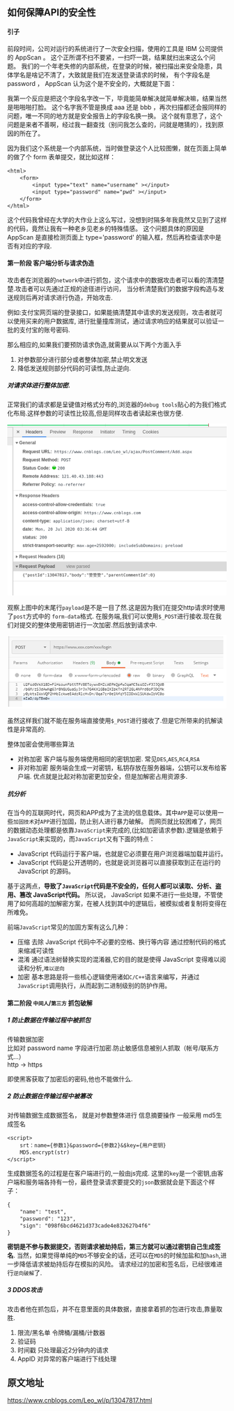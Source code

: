 ## 如何保障API的安全性

#### 引子

前段时间，公司对运行的系统进行了一次安全扫描，使用的工具是 IBM 公司提供的 AppScan 。
这个正所谓不扫不要紧，一扫吓一跳，结果就扫出来这么个问题。
我们的一个年老失修的内部系统，在登录的时候，被扫描出来安全隐患，具体学名是啥记不清了，大致就是我们在发送登录请求的时候，
有个字段名是 password ， AppScan 认为这个是不安全的，大概就是下面：

我第一个反应是把这个字段名字改一下，毕竟能简单解决就简单解决嘛，结果当然是啪啪啪打脸。
这个名字我不管是换成 aaa 还是 bbb ，再次扫描都还会报同样的问题，唯一不同的地方就是安全报告上的字段名换一换。
这个就有意思了，这个问题是来者不善啊，经过我一翻查找（别问我怎么查的，问就是瞎猜的），找到原因的所在了。

因为我们这个系统是一个内部系统，当时做登录这个人比较图懒，就在页面上简单的做了个 form 表单提交，就比如这样：
    
    <html>
        <form>
            <input type="text" name="username" ></input>   
            <input type="password" name="pwd" ></input>   
        </form>   
    </html>

这个代码我曾经在大学的大作业上这么写过，没想到时隔多年我竟然又见到了这样的代码，竟然让我有一种老乡见老乡的特殊情感。
这个问题具体的原因是 AppScan 是直接检测页面上 type='password' 的输入框，然后再检查请求中是否有对应的字段.



#### 第一阶段 客户端分析与请求伪造

攻击者在浏览器的`network`中进行抓包，这个请求中的数据攻击者可以看的清清楚楚.攻击者可以先通过正规的途径进行访问，
当分析清楚我们的数据字段构造与发送规则后再对请求进行伪造，开始攻击.

例如:支付宝网页端的登录接口，如果能搞清楚其中请求的发送规则，攻击者就可以使用买来的用户数据库,
进行批量撞库测试，通过请求响应的结果就可以验证一批的支付宝的账号密码.

那么相应的,如果我们要预防请求伪造,就需要从以下两个方面入手

 1. 对参数部分进行部分或者整体加密,禁止明文发送
 1. 降低发送规则部分代码的可读性,防止逆向.

##### 对请求体进行整体加密.

正常我们的请求都是呈键值对格式分布的,浏览器的`debug tools`贴心的为我们格式化布局.这样参数的可读性比较高,但是同样攻击者读起来也很方便.

![](.static_images/d131c0b7.png)

观察上图中的末尾行`payload`是不是一目了然.这是因为我们在提交http请求时使用了`post`方式中的 `form-data`格式.
在服务端,我们可以使用`$_POST`进行接收.现在我们对提交的整体使用密钥进行一次加密.然后放到请求中.

![](.static_images/1fdd17df.png)

虽然这样我们就不能在服务端直接使用`$_POST`进行接收了.但是它所带来的抗解读性是非常高的.

整体加密会使用哪些算法 

 - 对称加密    客户端与服务端使用相同的密钥加密. 常见`DES`,`AES`,`RC4`,`RSA` 
 - 非对称加密  服务端会生成一对密钥，私钥存放在服务器端，公钥可以发布给客户端. 优点就是比起对称加密更加安全，但是加解密占用资源多.

##### 抗分析

在当今的互联网时代，网页和APP成为了主流的信息载体。其中`APP`是可以使用一些`加固技术`对`APP`进行加固，防止别人进行暴力破解。
而网页就比较困难了，网页的数据动态处理都是依靠`JavaScript`来完成的,(比如加密请求参数).逻辑是依赖于`JavaScript`来实现的，而`JavaScript`又有下面的特点：

 - JavaScript 代码运行于客户端，也就是它必须要在用户浏览器端加载并运行。
 - JavaScript 代码是公开透明的，也就是说浏览器可以直接获取到正在运行的 JavaScript 的源码。

基于这两点，**导致了`JavaScript`代码是不安全的，任何人都可以读取、分析、盗用、篡改 JavaScript代码。**
所以说， JavaScript 如果不进行一些处理，不管使用了如何高超的加解密方案，在被人找到其中的逻辑后，被模拟或者复制将变得在所难免。

前端`JavaScript`常见的加固方案有这么几种：

 - 压缩  去除 JavaScript 代码中不必要的空格、换行等内容 通过控制代码的格式来缩减可读性
 - 混淆  通过语法树替换实现的混淆器,它的目的就是使得 JavaScript 变得难以阅读和分析,`难以逆向`
 - 加密  基本思路是将一些核心逻辑使用诸如`C/C++`语言来编写，并通过`JavaScript`调用执行，从而起到二进制级别的防护作用。

#### 第二阶段 `中间人`/`第三方` 抓包破解

##### 1 防止数据在传输过程中被抓包

传输数据加密  
比如对 password  name 字段进行加密.防止敏感信息被别人抓取（帐号/联系方式...）  
http -> https

即使黑客获取了加密后的密码,他也不能做什么.

##### 2 防止数据在传输过程中被篡改

对传输数据生成数据签名， 就是对参数整体进行 信息摘要操作 一般采用 md5生成签名 
    
    <script>
        srt：name={参数1}&password={参数2}&$key={用户密钥}
        MD5.encrypt(str)
    </script>
        
生成数据签名的过程是在客户端进行的,一般由js完成. 这里的`key`是一个密钥,由客户端和服务端各持有一份，最终登录请求要提交的`json`数据就会是下面这个样子：

    {
        "name": "test",
        "password": "123",
        "sign": "098f6bcd4621d373cade4e832627b4f6"
    }
    
**密钥是不参与数据提交，否则请求被劫持后，第三方就可以通过密钥自己生成签名**.
当然，如果觉得单纯的`MD5`不够安全的话，还可以在`MD5`的时候加盐和加`hash`,进一步降低请求被劫持后存在模拟的风险。
请求经过的加密和签名后，已经很难进行`逆向破解`了.

##### 3 DDOS攻击

攻击者他在抓包后，并不在意里面的具体数据，直接拿着抓的包进行攻击,靠量取胜.

 1. 限流/黑名单  令牌桶/漏桶/计数器
 2. 验证码  
 3. 时间戳  只处理最近2分钟内的请求
 4. AppID  对异常的客户端进行下线处理

## 原文地址

https://www.cnblogs.com/Leo_wl/p/13047817.html